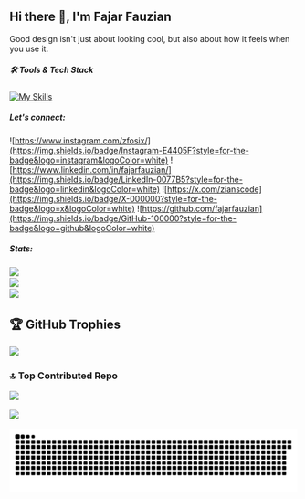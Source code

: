 ## Hi there 👋, I'm Fajar Fauzian

<!-- ![Fajar Fauzian](img/github-header-image.png) -->

Good design isn't just about looking cool, but also about how it feels when you use it.


##### 🛠 Tools & Tech Stack

[![My Skills](https://skillicons.dev/icons?i=html,css,sass,js,ts,php,react,nextjs,vuejs,nodejs,express,laravel,vite,jquery,bootstrap,tailwindcss,redux,remix,mysql,postgresql,prisma,vercel,firebase,git,github,gitlab,npm,yarn,vscode,figma)](https://skillicons.dev)
  

##### Let's connect:

![https://www.instagram.com/zfosix/](https://img.shields.io/badge/Instagram-E4405F?style=for-the-badge&logo=instagram&logoColor=white) ![https://www.linkedin.com/in/fajarfauzian/](https://img.shields.io/badge/LinkedIn-0077B5?style=for-the-badge&logo=linkedin&logoColor=white) ![https://x.com/zianscode](https://img.shields.io/badge/X-000000?style=for-the-badge&logo=x&logoColor=white) ![https://github.com/fajarfauzian](https://img.shields.io/badge/GitHub-100000?style=for-the-badge&logo=github&logoColor=white)


##### Stats:

<!-- ![Fajar Fauzian's GitHub stats](https://github-readme-stats.vercel.app/api?username=fajarfauzian&show_icons=true&theme=merko) -->

![](https://github-readme-stats.vercel.app/api?username=fajarfauzian&theme=dark&hide_border=false&include_all_commits=true&count_private=true)<br/>
![](https://nirzak-streak-stats.vercel.app/?user=fajarfauzian&theme=dark&hide_border=false)<br/>
![](https://github-readme-stats.vercel.app/api/top-langs/?username=fajarfauzian&theme=dark&hide_border=false&include_all_commits=true&count_private=true&layout=compact)

## 🏆 GitHub Trophies
![](https://github-profile-trophy.vercel.app/?username=fajarfauzian&theme=radical&no-frame=false&no-bg=true&margin-w=4)

### 🔝 Top Contributed Repo
![](https://github-contributor-stats.vercel.app/api?username=fajarfauzian&limit=5&theme=dark&combine_all_yearly_contributions=true)

[![](https://visitcount.itsvg.in/api?id=fajarfauzian&icon=0&color=0)](https://visitcount.itsvg.in)


<img src="https://raw.githubusercontent.com/fajarfauzian/fajarfauzian/output/snake.svg" alt="Snake animation" />

###